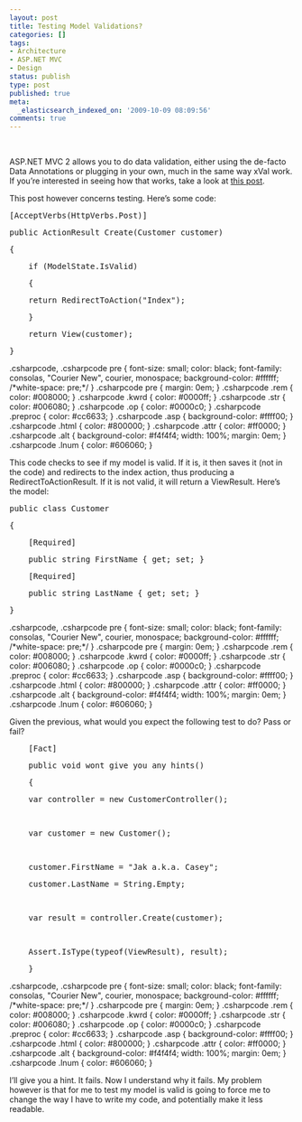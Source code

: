 ```yaml
---
layout: post
title: Testing Model Validations?
categories: []
tags:
- Architecture
- ASP.NET MVC
- Design
status: publish
type: post
published: true
meta:
  _elasticsearch_indexed_on: '2009-10-09 08:09:56'
comments: true
---
```

<p>&#160;</p>  <p>ASP.NET MVC 2 allows you to do data validation, either using the de-facto Data Annotations or plugging in your own, much in the same way xVal work. If you’re interested in seeing how that works, take a look at <a href="http://hadihariri.com/blogengine/post/2009/10/06/Client-Side-Validation-in-MVC-20.aspx">this post</a>. </p>  <p>This post however concerns testing. Here’s some code:</p>  <div class="csharpcode">   <pre class="alt">[AcceptVerbs(HttpVerbs.Post)]</pre>

  <pre><span class="kwrd">public</span> ActionResult Create(Customer customer)</pre>

  <pre class="alt">{</pre>

  <pre>    <span class="kwrd">if</span> (ModelState.IsValid)</pre>

  <pre class="alt">    {</pre>

  <pre>    <span class="kwrd">return</span> RedirectToAction(<span class="str">&quot;Index&quot;</span>);</pre>

  <pre class="alt">    }</pre>

  <pre>    <span class="kwrd">return</span> View(customer);</pre>

  <pre class="alt">}</pre>
</div>

<p>
.csharpcode, .csharpcode pre
{
	font-size: small;
	color: black;
	font-family: consolas, "Courier New", courier, monospace;
	background-color: #ffffff;
	/*white-space: pre;*/
}
.csharpcode pre { margin: 0em; }
.csharpcode .rem { color: #008000; }
.csharpcode .kwrd { color: #0000ff; }
.csharpcode .str { color: #006080; }
.csharpcode .op { color: #0000c0; }
.csharpcode .preproc { color: #cc6633; }
.csharpcode .asp { background-color: #ffff00; }
.csharpcode .html { color: #800000; }
.csharpcode .attr { color: #ff0000; }
.csharpcode .alt
{
	background-color: #f4f4f4;
	width: 100%;
	margin: 0em;
}
.csharpcode .lnum { color: #606060; }</p>

<p>This code checks to see if my model is valid. If it is, it then saves it (not in the code) and redirects to the index action, thus producing a RedirectToActionResult. If it is not valid, it will return a ViewResult. Here’s the model:</p>

<div class="csharpcode">
  <pre class="alt"><span class="kwrd">public</span> <span class="kwrd">class</span> Customer</pre>

  <pre>{</pre>

  <pre class="alt">    [Required]</pre>

  <pre>    <span class="kwrd">public</span> <span class="kwrd">string</span> FirstName { get; set; }</pre>

  <pre class="alt">    [Required]</pre>

  <pre>    <span class="kwrd">public</span> <span class="kwrd">string</span> LastName { get; set; }</pre>

  <pre class="alt">}</pre>
</div>

<p>
.csharpcode, .csharpcode pre
{
	font-size: small;
	color: black;
	font-family: consolas, "Courier New", courier, monospace;
	background-color: #ffffff;
	/*white-space: pre;*/
}
.csharpcode pre { margin: 0em; }
.csharpcode .rem { color: #008000; }
.csharpcode .kwrd { color: #0000ff; }
.csharpcode .str { color: #006080; }
.csharpcode .op { color: #0000c0; }
.csharpcode .preproc { color: #cc6633; }
.csharpcode .asp { background-color: #ffff00; }
.csharpcode .html { color: #800000; }
.csharpcode .attr { color: #ff0000; }
.csharpcode .alt
{
	background-color: #f4f4f4;
	width: 100%;
	margin: 0em;
}
.csharpcode .lnum { color: #606060; }</p>

<p>Given the previous, what would you expect the following test to do? Pass or fail?</p>

<div class="csharpcode">
  <pre class="alt">    [Fact]</pre>

  <pre>    <span class="kwrd">public</span> <span class="kwrd">void</span> wont_give_you_any_hints()</pre>

  <pre class="alt">    {</pre>

  <pre>    var controller = <span class="kwrd">new</span> CustomerController();</pre>

  <pre class="alt">&#160;</pre>

  <pre>    var customer = <span class="kwrd">new</span> Customer();</pre>

  <pre class="alt">&#160;</pre>

  <pre>    customer.FirstName = <span class="str">&quot;Jak a.k.a. Casey&quot;</span>;</pre>

  <pre class="alt">    customer.LastName = String.Empty;</pre>

  <pre>&#160;</pre>

  <pre class="alt">    var result = controller.Create(customer);</pre>

  <pre>&#160;</pre>

  <pre class="alt">    Assert.IsType(<span class="kwrd">typeof</span>(ViewResult), result);</pre>

  <pre>    }</pre>
</div>

<p>
.csharpcode, .csharpcode pre
{
	font-size: small;
	color: black;
	font-family: consolas, "Courier New", courier, monospace;
	background-color: #ffffff;
	/*white-space: pre;*/
}
.csharpcode pre { margin: 0em; }
.csharpcode .rem { color: #008000; }
.csharpcode .kwrd { color: #0000ff; }
.csharpcode .str { color: #006080; }
.csharpcode .op { color: #0000c0; }
.csharpcode .preproc { color: #cc6633; }
.csharpcode .asp { background-color: #ffff00; }
.csharpcode .html { color: #800000; }
.csharpcode .attr { color: #ff0000; }
.csharpcode .alt
{
	background-color: #f4f4f4;
	width: 100%;
	margin: 0em;
}
.csharpcode .lnum { color: #606060; }</p>

<p>I’ll give you a hint. It fails. Now I understand why it fails. My problem however is that for me to test my model is valid is going to force me to change the way I have to write my code, and potentially make it less readable.</p>
